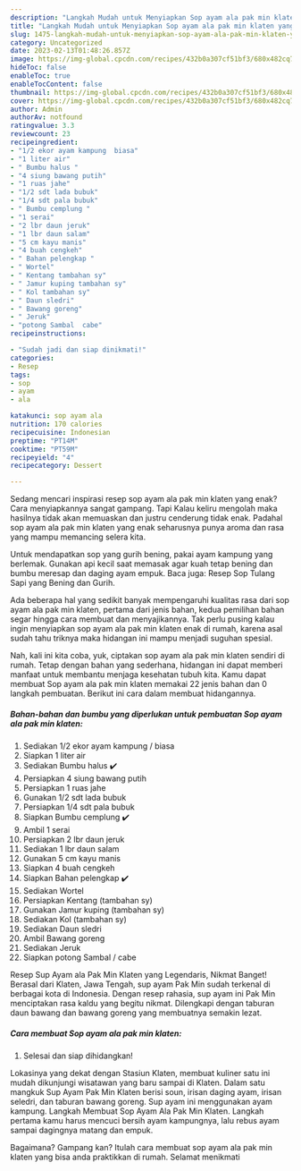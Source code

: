 ```yaml
---
description: "Langkah Mudah untuk Menyiapkan Sop ayam ala pak min klaten yang Lezat Sekali, Buat Buka Puasa Sempurna"
title: "Langkah Mudah untuk Menyiapkan Sop ayam ala pak min klaten yang Lezat Sekali, Buat Buka Puasa Sempurna"
slug: 1475-langkah-mudah-untuk-menyiapkan-sop-ayam-ala-pak-min-klaten-yang-lezat-sekali-buat-buka-puasa-sempurna
category: Uncategorized
date: 2023-02-13T01:48:26.857Z
image: https://img-global.cpcdn.com/recipes/432b0a307cf51bf3/680x482cq70/sop-ayam-ala-pak-min-klaten-foto-resep-utama.jpg
hideToc: false
enableToc: true
enableTocContent: false
thumbnail: https://img-global.cpcdn.com/recipes/432b0a307cf51bf3/680x482cq70/sop-ayam-ala-pak-min-klaten-foto-resep-utama.jpg
cover: https://img-global.cpcdn.com/recipes/432b0a307cf51bf3/680x482cq70/sop-ayam-ala-pak-min-klaten-foto-resep-utama.jpg
author: Admin
authorAv: notfound
ratingvalue: 3.3
reviewcount: 23
recipeingredient:
- "1/2 ekor ayam kampung  biasa"
- "1 liter air"
- " Bumbu halus "
- "4 siung bawang putih"
- "1 ruas jahe"
- "1/2 sdt lada bubuk"
- "1/4 sdt pala bubuk"
- " Bumbu cemplung "
- "1 serai"
- "2 lbr daun jeruk"
- "1 lbr daun salam"
- "5 cm kayu manis"
- "4 buah cengkeh"
- " Bahan pelengkap "
- " Wortel"
- " Kentang tambahan sy"
- " Jamur kuping tambahan sy"
- " Kol tambahan sy"
- " Daun sledri"
- " Bawang goreng"
- " Jeruk"
- "potong Sambal  cabe"
recipeinstructions:

- "Sudah jadi dan siap dinikmati!"
categories:
- Resep
tags:
- sop
- ayam
- ala

katakunci: sop ayam ala 
nutrition: 170 calories
recipecuisine: Indonesian
preptime: "PT14M"
cooktime: "PT59M"
recipeyield: "4"
recipecategory: Dessert

---
```



Sedang mencari inspirasi resep sop ayam ala pak min klaten yang enak? Cara menyiapkannya sangat gampang. Tapi Kalau keliru mengolah maka hasilnya tidak akan memuaskan dan justru cenderung tidak enak. Padahal sop ayam ala pak min klaten yang enak seharusnya punya aroma dan rasa yang mampu memancing selera kita.


Untuk mendapatkan sop yang gurih bening, pakai ayam kampung yang berlemak. Gunakan api kecil saat memasak agar kuah tetap bening dan bumbu meresap dan daging ayam empuk. Baca juga: Resep Sop Tulang Sapi yang Bening dan Gurih.

Ada beberapa hal yang sedikit banyak mempengaruhi kualitas rasa dari sop ayam ala pak min klaten, pertama dari jenis bahan, kedua pemilihan bahan segar hingga cara membuat dan menyajikannya. Tak perlu pusing kalau ingin menyiapkan sop ayam ala pak min klaten enak di rumah, karena asal sudah tahu triknya maka hidangan ini mampu menjadi suguhan spesial.


Nah, kali ini kita coba, yuk, ciptakan sop ayam ala pak min klaten sendiri di rumah. Tetap dengan bahan yang sederhana, hidangan ini dapat memberi manfaat untuk membantu menjaga kesehatan tubuh kita. Kamu dapat membuat Sop ayam ala pak min klaten memakai 22 jenis bahan dan 0 langkah pembuatan. Berikut ini cara dalam membuat hidangannya.

<!--inarticleads1-->

##### Bahan-bahan dan bumbu yang diperlukan untuk pembuatan Sop ayam ala pak min klaten:

1. Sediakan 1/2 ekor ayam kampung / biasa
1. Siapkan 1 liter air
1. Sediakan  Bumbu halus ✔️
1. Persiapkan 4 siung bawang putih
1. Persiapkan 1 ruas jahe
1. Gunakan 1/2 sdt lada bubuk
1. Persiapkan 1/4 sdt pala bubuk
1. Siapkan  Bumbu cemplung ✔️
1. Ambil 1 serai
1. Persiapkan 2 lbr daun jeruk
1. Sediakan 1 lbr daun salam
1. Gunakan 5 cm kayu manis
1. Siapkan 4 buah cengkeh
1. Siapkan  Bahan pelengkap ✔️
1. Sediakan  Wortel
1. Persiapkan  Kentang (tambahan sy)
1. Gunakan  Jamur kuping (tambahan sy)
1. Sediakan  Kol (tambahan sy)
1. Sediakan  Daun sledri
1. Ambil  Bawang goreng
1. Sediakan  Jeruk
1. Siapkan potong Sambal / cabe


Resep Sup Ayam ala Pak Min Klaten yang Legendaris, Nikmat Banget! Berasal dari Klaten, Jawa Tengah, sup ayam Pak Min sudah terkenal di berbagai kota di Indonesia. Dengan resep rahasia, sup ayam ini Pak Min menciptakan rasa kaldu yang begitu nikmat. Dilengkapi dengan taburan daun bawang dan bawang goreng yang membuatnya semakin lezat. 

<!--inarticleads2-->

##### Cara membuat Sop ayam ala pak min klaten:


1. Selesai dan siap dihidangkan!

Lokasinya yang dekat dengan Stasiun Klaten, membuat kuliner satu ini mudah dikunjungi wisatawan yang baru sampai di Klaten. Dalam satu mangkuk Sup Ayam Pak Min Klaten berisi soun, irisan daging ayam, irisan seledri, dan taburan bawang goreng. Sup ayam ini menggunakan ayam kampung. Langkah Membuat Sop Ayam Ala Pak Min Klaten. Langkah pertama kamu harus mencuci bersih ayam kampungnya, lalu rebus ayam sampai dagingnya matang dan empuk. 

Bagaimana? Gampang kan? Itulah cara membuat sop ayam ala pak min klaten yang bisa anda praktikkan di rumah. Selamat menikmati
